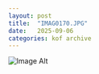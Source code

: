 ```yaml
---
layout:	post
title:	"IMAG0170.JPG"
date:	2025-09-06
categories:	kof archive
---
```


![Image Alt](https://k0f.github.io/assets/IMAG0170.JPG)